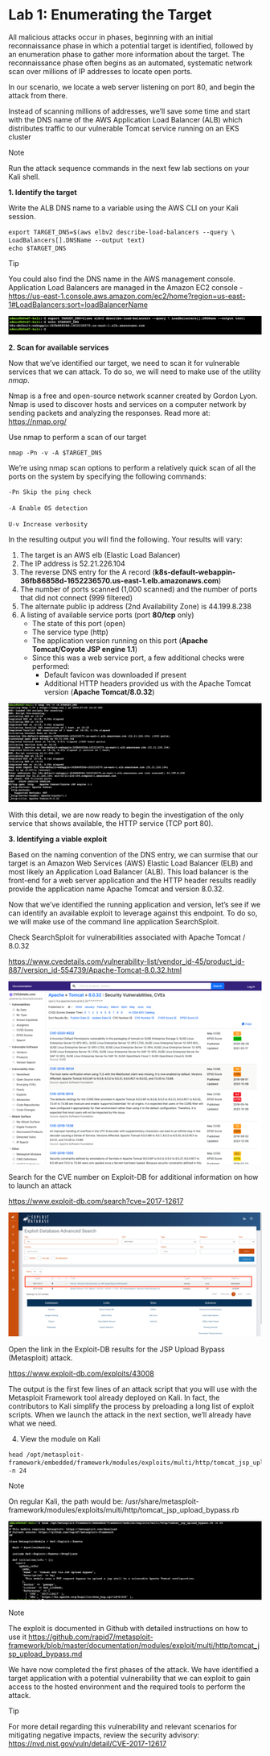 # Lab 1: Enumerating the Target

All malicious attacks occur in phases, beginning with an initial reconnaissance phase in which a potential target is identified, followed by an enumeration phase to gather more information about the target. The reconnaissance phase often begins as an automated, systematic network scan over millions of IP addresses to locate open ports.

In our scenario, we locate a web server listening on port 80, and begin the attack from there.

Instead of scanning millions of addresses, we’ll save some time and start with the DNS name of the AWS Application Load Balancer (ALB) which distributes traffic to our vulnerable Tomcat service running on an EKS cluster

> [!NOTE]
> Run the attack sequence commands in the next few lab sections on your Kali shell.

**1. Identify the target**

Write the ALB DNS name to a variable using the AWS CLI on your Kali session.

```shell
export TARGET_DNS=$(aws elbv2 describe-load-balancers --query \ LoadBalancers[].DNSName --output text)
echo $TARGET_DNS
```

> [!TIP]
> You could also find the DNS name in the AWS management console. Application Load Balancers are managed in the Amazon EC2 console - https://us-east-1.console.aws.amazon.com/ec2/home?region=us-east-1#LoadBalancers:sort=loadBalancerName

![Determine the ALB DNS name](alb.png)

**2. Scan for available services**

Now that we’ve identified our target, we need to scan it for vulnerable services that we can attack. To do so, we will need to make use of the utility _nmap_.

Nmap is a free and open-source network scanner created by Gordon Lyon. Nmap is used to discover hosts and services on a computer network by sending packets and analyzing the responses. Read more at: https://nmap.org/

Use nmap to perform a scan of our target

```shell
nmap -Pn -v -A $TARGET_DNS
```

We’re using nmap scan options to perform a relatively quick scan of all the ports on the system by specifying the following commands:

```
-Pn Skip the ping check

-A Enable OS detection

U-v Increase verbosity
```

In the resulting output you will find the following. Your results will vary:

1. The target is an AWS elb (Elastic Load Balancer)
1. The IP address is 52.21.226.104
1. The reverse DNS entry for the A record (**k8s-default-webappin-36fb86858d-1652236570.us-east-1.elb.amazonaws.com**)
1. The number of ports scanned (1,000 scanned) and the number of ports that did not connect (999 filtered)
1. The alternate public ip address (2nd Availability Zone) is 44.199.8.238
1. A listing of available service ports (port **80/tcp** only)
   - The state of this port (open)
   - The service type (http)
   - The application version running on this port (**Apache Tomcat/Coyote JSP engine 1.1**)
   - Since this was a web service port, a few additional checks were performed:
     - Default favicon was downloaded if present
     - Additional HTTP headers provided us with the Apache Tomcat version (**Apache Tomcat/8.0.32**)

![Nmap scan results](scan.png)

With this detail, we are now ready to begin the investigation of the only service that shows available, the HTTP service (TCP port 80).

**3. Identifying a viable exploit**

Based on the naming convention of the DNS entry, we can surmise that our target is an Amazon Web Services (AWS) Elastic Load Balancer (ELB) and most likely an Application Load Balancer (ALB). This load balancer is the front-end for a web server application and the HTTP header results readily provide the application name Apache Tomcat and version 8.0.32.

Now that we’ve identified the running application and version, let’s see if we can identify an available exploit to leverage against this endpoint. To do so, we will make use of the command line application SearchSploit.

Check SearchSploit for vulnerabilities associated with Apache Tomcat / 8.0.32

https://www.cvedetails.com/vulnerability-list/vendor_id-45/product_id-887/version_id-554739/Apache-Tomcat-8.0.32.html

![Screenshof of cvedetails.com](cvedetails.png)

Search for the CVE number on Exploit-DB for additional information on how to launch an attack

https://www.exploit-db.com/search?cve=2017-12617

![Screenshot of exploit-db.com](exploit-db.png)

Open the link in the Exploit-DB results for the JSP Upload Bypass (Metasploit) attack.

https://www.exploit-db.com/exploits/43008

The output is the first few lines of an attack script that you will use with the Metasploit Framework tool already deployed on Kali. In fact, the contributors to Kali simplify the process by preloading a long list of exploit scripts. When we launch the attack in the next section, we’ll already have what we need.

4. View the module on Kali

```
head /opt/metasploit-framework/embedded/framework/modules/exploits/multi/http/tomcat_jsp_upload_bypass.rb -n 24
```

> [!NOTE]
> On regular Kali, the path would be: /usr/share/metasploit-framework/modules/exploits/multi/http/tomcat_jsp_upload_bypass.rb

![Kali's built-in Tomcat JSP Upload Bypass](kali-exploit.png)

> [!NOTE]
> The exploit is documented in Github with detailed instructions on how to use it https://github.com/rapid7/metasploit-framework/blob/master/documentation/modules/exploit/multi/http/tomcat_jsp_upload_bypass.md

We have now completed the first phases of the attack. We have identified a target application with a potential vulnerability that we can exploit to gain access to the hosted environment and the required tools to perform the attack.

> [!TIP]
> For more detail regarding this vulnerability and relevant scenarios for mitigating negative impacts, review the security advisory: https://nvd.nist.gov/vuln/detail/CVE-2017-12617
